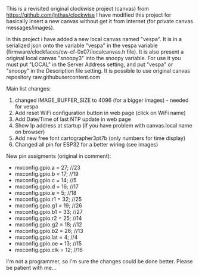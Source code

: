 This is a revisited original clockwise project (canvas) from https://github.com/jnthas/clockwise 
I have modified this project for basically insert a new canvas without get it from internet (for private canvas messages/images).

In this project i have added a new local canvas named "vespa". It is in a serialized json onto the variable "vespa" in the vespa variable (firmware/clockfaces/cw-cf-0x07/localcanvas.h file).
It is also present a original local canvas "snoopy3" into the snoopy variable.
For use it you must put "LOCAL" in the Server Address setting, and put "vespa" or "snoopy" in the Description file setting.
It is possible to use original canvas repository raw.githubusercontent.com

Main list changes:
1) changed IMAGE_BUFFER_SIZE to 4096 (for a bigger images) - needed for vespa
2) Add reset WiFi configuration button in web page (click on WiFi name)
3) Add Date/Time of last NTP update in web page
4) Show Ip address at startup (if you have problem with canvas.local name on browser)
5) Add new free font cartographer3pt7b (only numbers for time display)
6) Changed all pin for ESP32 for a better wiring (see images)

New pin assigments (original in comment):
  - mxconfig.gpio.a = 27; //23
  - mxconfig.gpio.b = 17; //19
  - mxconfig.gpio.c = 14; //5
  - mxconfig.gpio.d = 16; //17
  - mxconfig.gpio.e = 5; //18
  - mxconfig.gpio.r1 = 32; //25
  - mxconfig.gpio.g1 = 19; //26
  - mxconfig.gpio.b1 = 33; //27
  - mxconfig.gpio.r2 = 25; //14
  - mxconfig.gpio.g2 = 18; //12
  - mxconfig.gpio.b2 = 26; //13
  - mxconfig.gpio.lat = 4; //4
  - mxconfig.gpio.oe = 13; //15
  - mxconfig.gpio.clk = 12; //16

I'm not a programmer, so I'm sure the changes could be done better. Please be patient with me...
  

  
